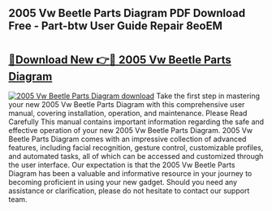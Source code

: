 ## 2005 Vw Beetle Parts Diagram PDF Download Free - Part-btw User Guide Repair 8eoEM

# <h2><a href="http://dftb15o.blite.top/?on=2005+Vw+Beetle+Parts+Diagram">🔗Download New 👉🔴 2005 Vw Beetle Parts Diagram</a></h2>

[![2005 Vw Beetle Parts Diagram download](https://i.imgur.com/lujVjoI.png)](http://dftb15o.blite.top/?on=2005+Vw+Beetle+Parts+Diagram)
Take the first step in mastering your new 2005 Vw Beetle Parts Diagram with this comprehensive user manual, covering installation, operation, and maintenance. Please Read Carefully This manual contains important information regarding the safe and effective operation of your new 2005 Vw Beetle Parts Diagram. 2005 Vw Beetle Parts Diagram comes with an impressive collection of advanced features, including facial recognition, gesture control, customizable profiles, and automated tasks, all of which can be accessed and customized through the user interface. Our expectation is that the 2005 Vw Beetle Parts Diagram has been a valuable and informative resource in your journey to becoming proficient in using your new gadget. Should you need any assistance or clarification, please do not hesitate to contact our support team.

